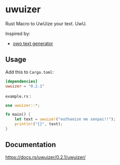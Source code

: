 # uwuizer
Rust Macro to UwUize your text. UwU.

Inspired by:
* [owo text generator](https://honk.moe/tools/owo.html)

## Usage
Add this to ``Cargo.toml``:

```toml
[dependencies]
uwuizer = "0.2.1"
```
``example.rs`` :
```rust
use uwuizer::*;

fn main() {
    let text = uwuize!("euthanize me senpai!!");
    println!("{}", text);
}
```

## Documentation
https://docs.rs/uwuizer/0.2.1/uwuizer/